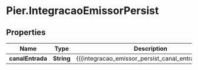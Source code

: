 # Pier.IntegracaoEmissorPersist

## Properties
Name | Type | Description | Notes
------------ | ------------- | ------------- | -------------
**canalEntrada** | **String** | {{{integracao_emissor_persist_canal_entrada_value}}} | [optional] 


